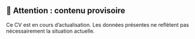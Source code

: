 ## 🚧 Attention : contenu provisoire

Ce CV est en cours d’actualisation. Les données présentes ne reflètent pas nécessairement la situation actuelle.


